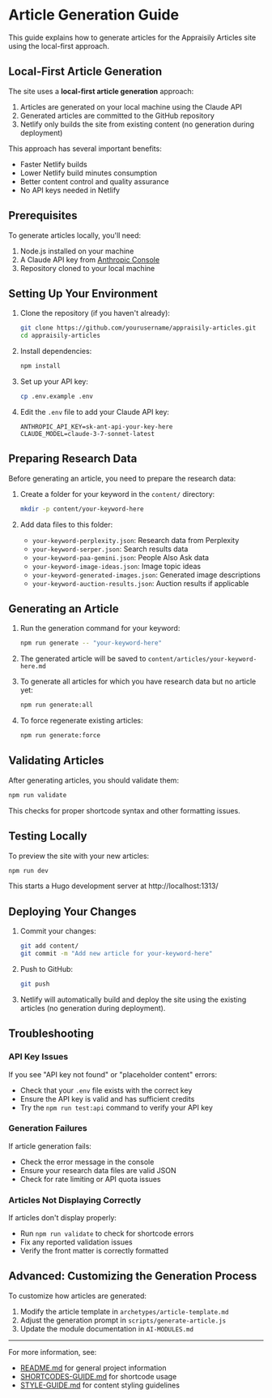 # Article Generation Guide

This guide explains how to generate articles for the Appraisily Articles site using the local-first approach.

## Local-First Article Generation

The site uses a **local-first article generation** approach:

1. Articles are generated on your local machine using the Claude API
2. Generated articles are committed to the GitHub repository
3. Netlify only builds the site from existing content (no generation during deployment)

This approach has several important benefits:
- Faster Netlify builds
- Lower Netlify build minutes consumption 
- Better content control and quality assurance
- No API keys needed in Netlify

## Prerequisites

To generate articles locally, you'll need:

1. Node.js installed on your machine
2. A Claude API key from [Anthropic Console](https://console.anthropic.com/settings/keys)
3. Repository cloned to your local machine

## Setting Up Your Environment

1. Clone the repository (if you haven't already):
   ```bash
   git clone https://github.com/yourusername/appraisily-articles.git
   cd appraisily-articles
   ```

2. Install dependencies:
   ```bash
   npm install
   ```

3. Set up your API key:
   ```bash
   cp .env.example .env
   ```

4. Edit the `.env` file to add your Claude API key:
   ```
   ANTHROPIC_API_KEY=sk-ant-api-your-key-here
   CLAUDE_MODEL=claude-3-7-sonnet-latest
   ```

## Preparing Research Data

Before generating an article, you need to prepare the research data:

1. Create a folder for your keyword in the `content/` directory:
   ```bash
   mkdir -p content/your-keyword-here
   ```

2. Add data files to this folder:
   - `your-keyword-perplexity.json`: Research data from Perplexity
   - `your-keyword-serper.json`: Search results data
   - `your-keyword-paa-gemini.json`: People Also Ask data
   - `your-keyword-image-ideas.json`: Image topic ideas
   - `your-keyword-generated-images.json`: Generated image descriptions
   - `your-keyword-auction-results.json`: Auction results if applicable

## Generating an Article

1. Run the generation command for your keyword:
   ```bash
   npm run generate -- "your-keyword-here"
   ```

2. The generated article will be saved to `content/articles/your-keyword-here.md`

3. To generate all articles for which you have research data but no article yet:
   ```bash
   npm run generate:all
   ```

4. To force regenerate existing articles:
   ```bash
   npm run generate:force
   ```

## Validating Articles

After generating articles, you should validate them:

```bash
npm run validate
```

This checks for proper shortcode syntax and other formatting issues.

## Testing Locally

To preview the site with your new articles:

```bash
npm run dev
```

This starts a Hugo development server at http://localhost:1313/

## Deploying Your Changes

1. Commit your changes:
   ```bash
   git add content/
   git commit -m "Add new article for your-keyword-here"
   ```

2. Push to GitHub:
   ```bash
   git push
   ```

3. Netlify will automatically build and deploy the site using the existing articles (no generation during deployment).

## Troubleshooting

### API Key Issues

If you see "API key not found" or "placeholder content" errors:
- Check that your `.env` file exists with the correct key
- Ensure the API key is valid and has sufficient credits
- Try the `npm run test:api` command to verify your API key

### Generation Failures

If article generation fails:
- Check the error message in the console
- Ensure your research data files are valid JSON
- Check for rate limiting or API quota issues

### Articles Not Displaying Correctly

If articles don't display properly:
- Run `npm run validate` to check for shortcode errors
- Fix any reported validation issues
- Verify the front matter is correctly formatted

## Advanced: Customizing the Generation Process

To customize how articles are generated:

1. Modify the article template in `archetypes/article-template.md`
2. Adjust the generation prompt in `scripts/generate-article.js`
3. Update the module documentation in `AI-MODULES.md`

---

For more information, see:
- [README.md](README.md) for general project information
- [SHORTCODES-GUIDE.md](SHORTCODES-GUIDE.md) for shortcode usage
- [STYLE-GUIDE.md](STYLE-GUIDE.md) for content styling guidelines